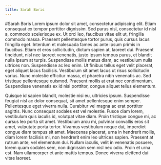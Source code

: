 ```yaml
---
title: Sarah Boris
---
```


#Sarah Boris
 Lorem ipsum dolor sit amet, consectetur adipiscing elit. Etiam consequat ex tempor porttitor dignissim. Sed purus nisl, consectetur id nisl a, commodo scelerisque ex. Ut orci leo, faucibus vitae elit ut, fringilla commodo massa. Praesent pellentesque tortor purus, quis cursus lacus fringilla eget. Interdum et malesuada fames ac ante ipsum primis in faucibus. Etiam et eros sollicitudin, dictum sapien at, laoreet dui. Praesent tincidunt, nisl nec laoreet venenatis, justo ipsum tempus purus, et blandit nulla ipsum at turpis. Suspendisse mollis metus diam, ac vestibulum nulla ultrices non. Suspendisse ac leo enim. Ut finibus tellus eget velit placerat, eget aliquet lacus facilisis. Vestibulum sit amet lacus ut risus sollicitudin varius. Nunc molestie efficitur massa, et pharetra nibh venenatis ac. Sed tristique pellentesque euismod. Praesent mollis at erat nec condimentum. Suspendisse venenatis ex id nisi porttitor, congue aliquet tellus elementum.

Quisque id sapien blandit, molestie nisi eu, ultricies ipsum. Suspendisse feugiat nisl ac dolor consequat, sit amet pellentesque enim semper. Pellentesque eget viverra nulla. Curabitur vel magna ac erat porttitor sagittis. Nunc consequat sodales est vel molestie. Fusce diam lorem, vestibulum quis iaculis id, volutpat vitae diam. Proin tristique congue mi, ac cursus leo porta sit amet. Vestibulum arcu mi, pulvinar convallis eros sit amet, vulputate porta tortor. Vivamus vestibulum neque dui, imperdiet congue diam tempus sit amet. Maecenas placerat, urna in hendrerit mollis, diam lorem facilisis mi, non hendrerit enim leo ultrices sapien. Praesent at rutrum ante, vel elementum dui. Nullam iaculis, velit in venenatis posuere, lorem quam sodales sem, non dignissim sem nisl nec odio. Proin et urna est. Nam ullamcorper et ante mattis tempus. Donec viverra eleifend dui vitae laoreet. 
